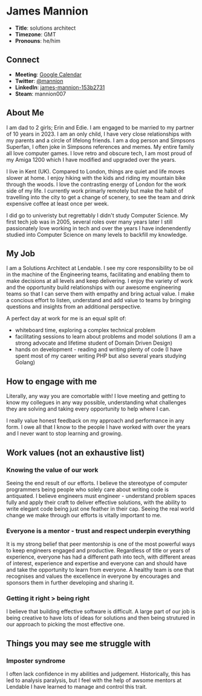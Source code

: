 # James Mannion

- **Title**: solutions architect
- **Timezone**: GMT
- **Pronouns**: he/him

## Connect
- **Meeting**: [Google Calendar](https://calendar.google.com/calendar/u/0?cid=amFtZXMubWFubmlvbkBsZW5kYWJsZS5jby51aw)
- **Twitter**: [@mannion](https://twitter.com/mannion)
- **LinkedIn**: [james-mannion-153b2731](https://www.linkedin.com/in/james-mannion-153b2731/)
- **Steam**: mannion007

## About Me

I am dad to 2 girls; Erin and Edie. I am engaged to be married to my partner of 10 years in 2023. I am an only child, I have very close relationships with my parents and a circle of lifelong friends. I am a dog person and Simpsons Superfan, I often joke in Simpsons references and memes. My entire family all love computer games. I love retro and obscure tech, I am most proud of my Amiga 1200 which I have modified and upgraded over the years.

I live in Kent (UK). Compared to London, things are quiet and life moves slower at home. I enjoy hiking with the kids and riding my mountain bike through the woods. I love the contrasting energy of London for the work side of my life. I currently work primarly remotely but make the habit of travelling into the city to get a change of scenery, to see the team and drink expensive coffee at least once per week.

I did go to univeristy but regrettably I didn't study Computer Science. My first tech job was in 2005, several roles over many years later I still passionately love working in tech and over the years I have indenendently studied into Computer Science on many levels to backfill my knowledge.

## My Job

I am a Solutions Architect at Lendable. I see my core responsibility to be oil in the machine of the Engineering teams, facilitating and enabling them to make decisions at all levels and keep delivering. I enjoy the variety of work and the opportunity build relationships with our awesome engineering teams so that I can serve them with empathy and bring actual value. I make a concious effort to listen, understand and add value to teams by bringing questions and insights from an additional perspective.

A perfect day at work for me is an equal split of:
- whiteboard time, exploring a complex technical problem
- facilitating sessions to learn about problems and model solutions (I am a strong advocate and lifetime student of Domain Driven Design)
- hands on development - reading and writing plenty of code (I have spent most of my career writing PHP but also several years studying Golang)

## How to engage with me

Literally, any way you are comortable with! I love meeting and getting to know my collegues in any way possible, understanding what challenges they are solving and taking every opportunity to help where I can.

I really value honest feedback on my approach and performance in any form. I owe all that I know to the people I have worked with over the years and I never want to stop learning and growing.

## Work values (not an exhaustive list)

### Knowing the value of our work

Seeing the end result of our efforts. I believe the stereotype of computer programmers being people who solely care about writing code is antiquated. I believe engineers must engineer - understand problem spaces fully and apply their craft to deliver effective solutions, with the ability to write elegant code being just one feather in their cap. Seeing the real world change we make through our efforts is vitally important to me.

### Everyone is a mentor - trust and respect underpin everything

It is my strong belief that peer mentorship is one of the most powerful ways to keep engineers engaged and productive. Regardless of title or years of experience, everyone has had a different path into tech, with different areas of interest, experience and expertise and everyone can and should have and take the opportunity to learn from everyone. A healthy team is one that recognises and values the excellence in everyone by encourages and sponsors them in further developing and sharing it.

### Getting it right > being right

I believe that building effective software is difficult. A large part of our job is being creative to have lots of ideas for solutions and then being strutured in our approach to picking the most effective one.

## Things you may see me struggle with

### Imposter syndrome
I often lack confidence in my abilities and judgement. Historically, this has led to analysis paralysis, but I feel with the help of awsome mentors at Lendable I have learned to manage and control this trait.
